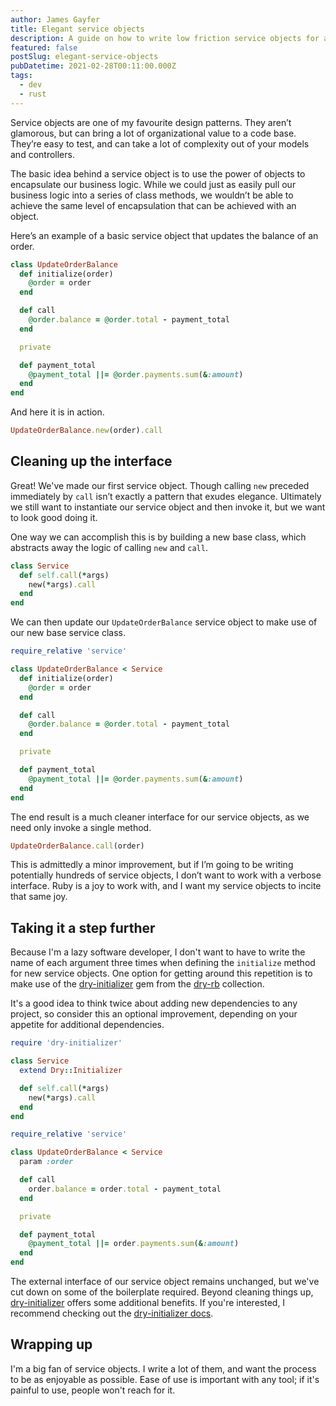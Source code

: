 ```yaml
---
author: James Gayfer
title: Elegant service objects
description: A guide on how to write low friction service objects for a Ruby on Rails application.
featured: false
postSlug: elegant-service-objects
pubDatetime: 2021-02-28T00:11:00.000Z
tags:
  - dev
  - rust
---
```


Service objects are one of my favourite design patterns. They aren’t glamorous, but can bring a lot of organizational value to a code base. They’re easy to test, and can take a lot of complexity out of your models and controllers.

The basic idea behind a service object is to use the power of objects to encapsulate our business logic. While we could just as easily pull our business logic into a series of class methods, we wouldn’t be able to achieve the same level of encapsulation that can be achieved with an object.

Here’s an example of a basic service object that updates the balance of an order.

```ruby
class UpdateOrderBalance
  def initialize(order)
    @order = order
  end

  def call
    @order.balance = @order.total - payment_total
  end

  private

  def payment_total
    @payment_total ||= @order.payments.sum(&:amount)
  end
end
```

And here it is in action.

```ruby
UpdateOrderBalance.new(order).call
```

## Cleaning up the interface

Great! We've made our first service object. Though calling `new` preceded immediately by `call` isn’t exactly a pattern that exudes elegance. Ultimately we still want to instantiate our service object and then invoke it, but we want to look good doing it.

One way we can accomplish this is by building a new base class, which abstracts away the logic of calling `new` and `call`.

```ruby
class Service
  def self.call(*args)
    new(*args).call
  end
end
```

We can then update our `UpdateOrderBalance` service object to make use of our new base service class.

```ruby
require_relative 'service'

class UpdateOrderBalance < Service
  def initialize(order)
    @order = order
  end

  def call
    @order.balance = @order.total - payment_total
  end

  private

  def payment_total
    @payment_total ||= @order.payments.sum(&:amount)
  end
end
```

The end result is a much cleaner interface for our service objects, as we need only invoke a single method.

```ruby
UpdateOrderBalance.call(order)
```

This is admittedly a minor improvement, but if I’m going to be writing potentially hundreds of service objects, I don’t want to work with a verbose interface. Ruby is a joy to work with, and I want my service objects to incite that same joy.

## Taking it a step further

Because I'm a lazy software developer, I don't want to have to write the name of each argument three times when defining the `initialize` method for new service objects. One option for getting around this repetition is to make use of the [dry-initializer](https://github.com/dry-rb/dry-initializer) gem from the [dry-rb](https://dry-rb.org) collection.

It's a good idea to think twice about adding new dependencies to any project, so consider this an optional improvement, depending on your appetite for additional dependencies.

```ruby
require 'dry-initializer'

class Service
  extend Dry::Initializer

  def self.call(*args)
    new(*args).call
  end
end
```

```ruby
require_relative 'service'

class UpdateOrderBalance < Service
  param :order

  def call
    order.balance = order.total - payment_total
  end

  private

  def payment_total
    @payment_total ||= order.payments.sum(&:amount)
  end
end
```

The external interface of our service object remains unchanged, but we've cut down on some of the boilerplate required. Beyond cleaning things up, [dry-initializer](https://github.com/dry-rb/dry-initializer) offers some additional benefits. If you're interested, I recommend checking out the [dry-initializer docs](https://dry-rb.org/gems/dry-initializer/3.0/).

## Wrapping up

I'm a big fan of service objects. I write a lot of them, and want the process to be as enjoyable as possible. Ease of use is important with any tool; if it's painful to use, people won't reach for it.

